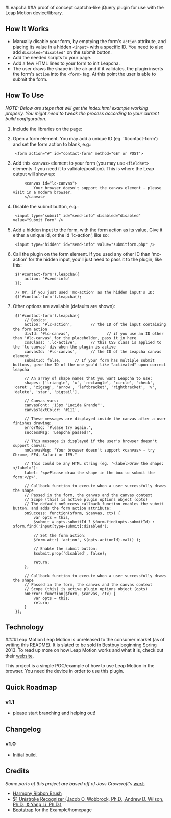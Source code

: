 #Leapcha
##A proof of concept captcha-like jQuery plugin for use with the Leap Motion device/library.

## How It Works
* Manually disable your form, by emptying the form's `action` attribute, and placing its value in a hidden `<input>` with a specific ID. You need to also add `disabled="disabled"` on the submit button.
* Add the needed scripts to your page.
* Add a few HTML lines to your form to init Leapcha.
* The user draws the shape in the air and if it validates, the plugin inserts the form's `action` into the `<form>` tag. At this point the user is able to submit the form.

## How To Use

_NOTE: Below are steps that will get the index.html example working properly. You might need to tweak the process according to your current build configuration._

1. Include the libraries on the page:

	<script src="js/leap.js"></script>
	<script src="js/jquery-1.9.1.min.js"></script>
	<script src="js/bootstrap.min.js"></script>
	<script src="js/jquery.leapcha.1.0.js"></script>

	<link rel="stylesheet" href="css/bootstrap.css" media="screen" />
	<link rel="stylesheet" href="css/leapcha.css" />

2. Open a form element. You may add a unique ID (eg. '#contact-form') and set the form action to blank, e.g.:

        <form action="#" id="contact-form" method="GET or POST">

3. Add this `<canvas>` element to your form (you may use `<fieldset>` elements if you need it to validate/position). This is where the Leap output will show up:

            <canvas id="lc-canvas">
                Your browser doesn't support the canvas element - please visit in a modern browser.
            </canvas>

4. Disable the submit button, e.g.:

        <input type="submit" id="send-info" disabled="disabled" value="Submit Form" />

5. Add a hidden input to the form, with the form action as its value. Give it either a unique id, or the id 'lc-action', like so:

        <input type="hidden" id="send-info" value="submitform.php" />

6. Call the plugin on the form element. If you used any other ID than 'mc-action' for the hidden input, you'll just need to pass it to the plugin, like this:

        $('#contact-form').leapcha({
            action: '#send-info'
        });

        // Or, if you just used 'mc-action' as the hidden input's ID:
        $('#contact-form').leapcha();

7. Other options are available (defaults are shown):

        $('#contact-form').leapcha({
            // Basics:
            action: '#lc-action',        // the ID of the input containing the form action
            divId: '#lc-canvas',                // if you use an ID other than '#lc-canvas' for the placeholder, pass it in here
            cssClass: '.lc-active',      // this CSS class is applied to the 'lc-canvas' div when the plugin is active
            canvasId: '#lc-canvas',      // the ID of the Leapcha canvas element
            submitId: false,      // If your form has multiple submit buttons, give the ID of the one you'd like "activated" upon correct leapcha

            // An array of shape names that you want Leapcha to use:
            shapes: ['triangle', 'x', 'rectangle', 'circle', 'check', 'caret', 'zigzag', 'arrow', 'leftbracket', 'rightbracket', 'v', 'delete', 'star', 'pigtail'],

            // Canvas vars:
            canvasFont: '15px "Lucida Grande"',
            canvasTextColor: '#111',

            // These messages are displayed inside the canvas after a user finishes drawing:
            errorMsg: 'Please try again.',
            successMsg: 'Leapcha passed!',

            // This message is displayed if the user's browser doesn't support canvas:
            noCanvasMsg: "Your browser doesn't support <canvas> - try Chrome, FF4, Safari or IE9."

            // This could be any HTML string (eg. '<label>Draw the shape:</label>'):
            label: '<p>Please draw the shape in the box to submit the form:</p>',

            // Callback function to execute when a user successfully draws the shape
            // Passed in the form, the canvas and the canvas context
            // Scope (this) is active plugin options object (opts)
            // The default onSuccess callback function enables the submit button, and adds the form action attribute:
            onSuccess: function($form, $canvas, ctx) {
            	var opts = this,
	            $submit = opts.submitId ? $form.find(opts.submitId) : $form.find('input[type=submit]:disabled');

	            // Set the form action:
	            $form.attr( 'action', $(opts.actionId).val() );
			
	            // Enable the submit button:
	            $submit.prop('disabled', false);
			
	            return;
            },
		
            // Callback function to execute when a user successfully draws the shape
            // Passed in the form, the canvas and the canvas context
            // Scope (this) is active plugin options object (opts)
            onError: function($form, $canvas, ctx) {
	            var opts = this;
	            return;
            }
        });

## Technology

####Leap Motion
Leap Motion is unreleased to the consumer market (as of writing this README). It is slated to be sold in Bestbuy beginning Spring 2013. To read up more on how Leap Motion works and what it is, check out their [website]("http://www.leapmotion.com/").

This project is a simple POC/example of how to use Leap Motion in the browser. You need the device in order to use this plugin.

## Quick Roadmap

### v1.1
* please start branching and helping out!

## Changelog

### v1.0
* Initial build.

## Credits
*Some parts of this project are based off of Joss Crowcroft's [work]("http://josscrowcroft.com/projects/motioncaptcha-jquery-plugin/").*

* [Harmony Ribbon Brush]("http://mrdoob.com/projects/harmony/")
* [$1 Unistroke Recognizer (Jacob O. Wobbrock, Ph.D., Andrew D. Wilson, Ph.D., & Yang Li, Ph.D.)]("http://depts.washington.edu/aimgroup/proj/dollar/")
* [Bootstrap](http://twitter.github.com/bootstrap/) for the Example/homepage